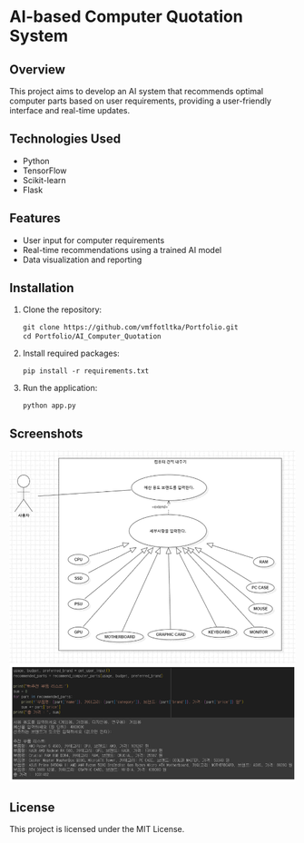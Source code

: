 # AI-based Computer Quotation System

## Overview
This project aims to develop an AI system that recommends optimal computer parts based on user requirements, providing a user-friendly interface and real-time updates.

## Technologies Used
- Python
- TensorFlow
- Scikit-learn
- Flask

## Features
- User input for computer requirements
- Real-time recommendations using a trained AI model
- Data visualization and reporting

## Installation
1. Clone the repository:
    ```
    git clone https://github.com/vmffotltka/Portfolio.git
    cd Portfolio/AI_Computer_Quotation
    ```
2. Install required packages:
    ```
    pip install -r requirements.txt
    ```
3. Run the application:
    ```
    python app.py
    ```

## Screenshots
![Screenshot 1](images/screenshot1.png)
![Screenshot 2](images/screenshot2.png)

## License
This project is licensed under the MIT License.
